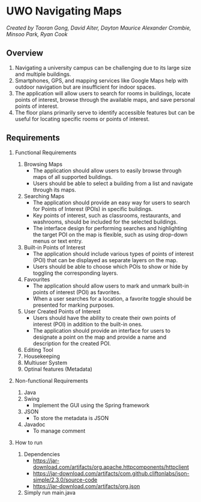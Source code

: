 # **UWO Navigating Maps**
*Created by Taoran Gong, David Alter, Dayton Maurice Alexander Crombie, Minsoo Park, Ryan Cook*
  
## Overview
1. Navigating a university campus can be challenging due to its large size and multiple buildings.
2. Smartphones, GPS, and mapping services like Google Maps help with outdoor navigation but are insufficient for indoor spaces.
3. The application will allow users to search for rooms in buildings, locate points of interest, browse through the available maps, and save personal points of interest.
4. The floor plans primarily serve to identify accessible features but can be useful for locating specific rooms or points of interest.
  
## Requirements
1. Functional Requirements
      1. Browsing Maps
         - The application should allow users to easily browse through maps of all supported buildings.
         - Users should be able to select a building from a list and navigate through its maps.
      2. Searching Maps
         - The application should provide an easy way for users to search for Points of Interest (POIs) in specific buildings.
         - Key points of interest, such as classrooms, restaurants, and washrooms, should be included for the selected buildings.
         - The interface design for performing searches and highlighting the target POI on the map is flexible, such as using drop-down menus or text entry.
      3. Built-in Points of Interest
         - The application should include various types of points of interest (POI) that can be displayed as separate layers on the map.
         - Users should be able to choose which POIs to show or hide by toggling the corresponding layers.
      4. Favourites
         - The application should allow users to mark and unmark built-in points of interest (POI) as favorites.
         - When a user searches for a location, a favorite toggle should be presented for marking purposes.
      5. User Created Points of Interest
         - Users should have the ability to create their own points of interest (POI) in addition to the built-in ones.
         - The application should provide an interface for users to designate a point on the map and provide a name and description for the created POI.
      6. Editing Tool
      7. Housekeeping
      8. Multiuser System
      9. Optinal features (Metadata)
            
2. Non-functional Requirements
      1. Java
      2. Swing
            - Implement the GUI using the Spring framework
      3. JSON
            - To store the metadata is JSON
      4. Javadoc
            - To manage comment
            
3. How to run
      1. Dependencies
         - https://jar-download.com/artifacts/org.apache.httpcomponents/httpclient
         - https://jar-download.com/artifacts/com.github.cliftonlabs/json-simple/2.3.0/source-code
         - https://jar-download.com/artifacts/org.json
      2. Simply run main.java
